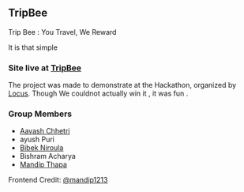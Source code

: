## TripBee
Trip Bee : You Travel, We Reward 

It is that simple

### Site live at [TripBee](https://tripbeee.netlify.app) 

The project was made to demonstrate at the Hackathon, organized by [Locus](https://locus.pcampus.edu.np/). Though We couldnot actually win it , it was fun .

### Group Members
* [Aavash Chhetri](https://www.linkedin.com/in/aavash-chhetri/)
* ayush Puri
* [Bibek Niroula](https://www.linkedin.com/in/bibek-niroula-5b82031ab/)
* Bishram Acharya
* [Mandip Thapa](https://www.linkedin.com/in/mandip-thapa/) 

Frontend Credit: [@mandip1213](https://github.com/mandip1213)
